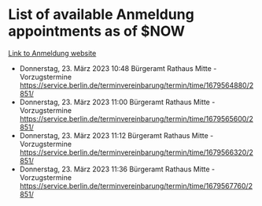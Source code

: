 # List of available Anmeldung appointments as of $NOW
[Link to Anmeldung website](https://service.berlin.de/terminvereinbarung/termin/tag.php?termin=1&anliegen[]=120686&dienstleisterlist=122210,122217,327316,122219,327312,122227,327314,122231,327346,122243,327348,122254,122252,329742,122260,329745,122262,329748,122271,327278,122273,327274,122277,327276,330436,122280,327294,122282,327290,122284,327292,122291,327270,122285,327266,122286,327264,122296,327268,150230,329760,122297,327286,122294,327284,122312,329763,122314,329775,122304,327330,122311,327334,122309,327332,317869,122281,327352,122279,329772,122283,122276,327324,122274,327326,122267,329766,122246,327318,122251,327320,122257,327322,122208,327298,122226,327300&herkunft=http%3A%2F%2Fservice.berlin.de%2Fdienstleistung%2F120686%2F)
- Donnerstag, 23. März 2023 10:48 Bürgeramt Rathaus Mitte - Vorzugstermine https://service.berlin.de/terminvereinbarung/termin/time/1679564880/2851/
- Donnerstag, 23. März 2023 11:00 Bürgeramt Rathaus Mitte - Vorzugstermine https://service.berlin.de/terminvereinbarung/termin/time/1679565600/2851/
- Donnerstag, 23. März 2023 11:12 Bürgeramt Rathaus Mitte - Vorzugstermine https://service.berlin.de/terminvereinbarung/termin/time/1679566320/2851/
- Donnerstag, 23. März 2023 11:36 Bürgeramt Rathaus Mitte - Vorzugstermine https://service.berlin.de/terminvereinbarung/termin/time/1679567760/2851/
